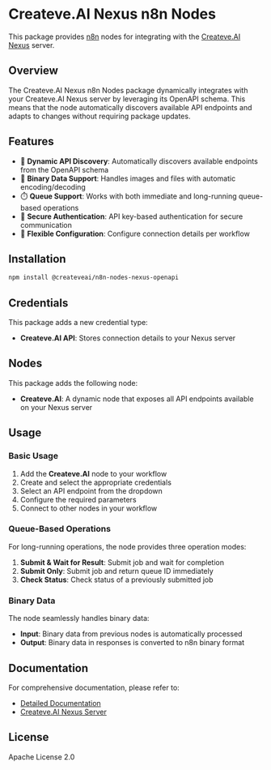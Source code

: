 # Createve.AI Nexus n8n Nodes

This package provides [n8n](https://n8n.io/) nodes for integrating with the [Createve.AI Nexus](https://github.com/spgoodman/createveai-nexus-server) server.

## Overview

The Createve.AI Nexus n8n Nodes package dynamically integrates with your Createve.AI Nexus server by leveraging its OpenAPI schema. This means that the node automatically discovers available API endpoints and adapts to changes without requiring package updates.

## Features

- 🔄 **Dynamic API Discovery**: Automatically discovers available endpoints from the OpenAPI schema
- 📁 **Binary Data Support**: Handles images and files with automatic encoding/decoding
- ⏱️ **Queue Support**: Works with both immediate and long-running queue-based operations
- 🔐 **Secure Authentication**: API key-based authentication for secure communication
- 🔌 **Flexible Configuration**: Configure connection details per workflow

## Installation

```bash
npm install @createveai/n8n-nodes-nexus-openapi
```

## Credentials

This package adds a new credential type:

- **Createve.AI API**: Stores connection details to your Nexus server

## Nodes

This package adds the following node:

- **Createve.AI**: A dynamic node that exposes all API endpoints available on your Nexus server

## Usage

### Basic Usage

1. Add the **Createve.AI** node to your workflow
2. Create and select the appropriate credentials
3. Select an API endpoint from the dropdown
4. Configure the required parameters
5. Connect to other nodes in your workflow

### Queue-Based Operations

For long-running operations, the node provides three operation modes:

1. **Submit & Wait for Result**: Submit job and wait for completion
2. **Submit Only**: Submit job and return queue ID immediately
3. **Check Status**: Check status of a previously submitted job

### Binary Data

The node seamlessly handles binary data:

- **Input**: Binary data from previous nodes is automatically processed
- **Output**: Binary data in responses is converted to n8n binary format

## Documentation

For comprehensive documentation, please refer to:

- [Detailed Documentation](https://github.com/spgoodman/createveai-nexus-server/blob/main/docs/n8n-nodes.md)
- [Createve.AI Nexus Server](https://github.com/spgoodman/createveai-nexus-server)

## License

Apache License 2.0
